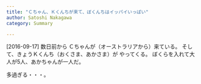 ```yaml
---
title: "Ｃちゃん、Ｋくんちが来て、ぼくんちはイッパイいっぱい"
author: Satoshi Nakagawa
category: Summary

---
```


[2016-09-17]  数日前から
Ｃちゃんが（オーストラリアから）来ている。
そして、きょうＫくんち（おくさま、あかさま）が
やってくる。
ぼくらを入れて大人が5人、あかちゃんが一人だ。

 多過ぎる・・・。

